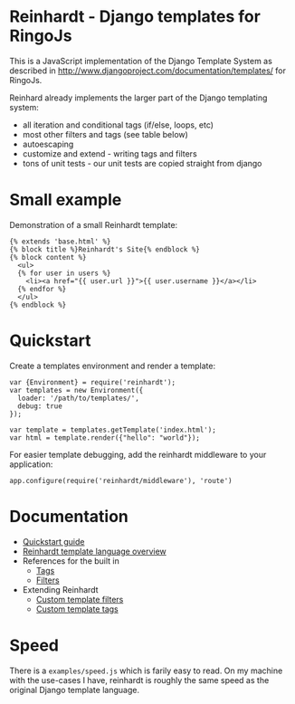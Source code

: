 Reinhardt - Django templates for RingoJs
=============================================

This is a JavaScript implementation of the Django Template System as described in <http://www.djangoproject.com/documentation/templates/> for RingoJs.

Reinhard already implements the larger part of the Django templating system:

  * all iteration and conditional tags (if/else, loops, etc)
  * most other filters and tags (see table below)
  * autoescaping
  * customize and extend - writing tags and filters
  * tons of unit tests - our unit tests are copied straight from django

Small example
===============

Demonstration of a small Reinhardt template:

    {% extends 'base.html' %}
    {% block title %}Reinhardt's Site{% endblock %}
    {% block content %}
      <ul>
      {% for user in users %}
        <li><a href="{{ user.url }}">{{ user.username }}</a></li>
      {% endfor %}
      </ul>
    {% endblock %}

Quickstart
============

Create a templates environment and render a template:

    var {Environment} = require('reinhardt');
    var templates = new Environment({
      loader: '/path/to/templates/',
      debug: true
    });

    var template = templates.getTemplate('index.html');
    var html = template.render({"hello": "world"});

For easier template debugging, add the reinhardt middleware
to your application:

    app.configure(require('reinhardt/middleware'), 'route')


Documentation
=========================

  * [Quickstart guide](docs/quickstart.md)
  * [Reinhardt template language overview](docs/templates.md)
  * References for the built in
    * [Tags](docs/tags.md)
    * [Filters](docs/filters.md)
  * Extending Reinhardt
    * [Custom template filters](docs/custom-template-filters.md)
    * [Custom template tags](docs/custom-template-tags.md)

Speed
======

There is a `examples/speed.js` which is farily easy to read. On my machine with the use-cases I have, reinhardt is roughly the same speed as the original Django template language.

